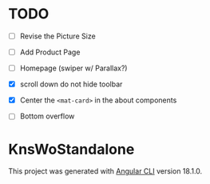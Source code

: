 # TODO
- [ ] Revise the Picture Size
- [ ] Add Product Page
- [ ] Homepage (swiper w/ Parallax?)
- [X] scroll down do not hide toolbar
- [X] Center the `<mat-card>` in the about components
- [ ] Bottom overflow


# KnsWoStandalone

This project was generated with [Angular CLI](https://github.com/angular/angular-cli) version 18.1.0.

